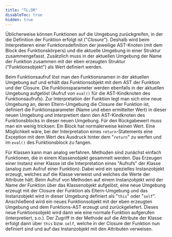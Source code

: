 ```yaml
---
title: "TL;DR"
disableToc: true
hidden: true
---
```



Üblicherweise können Funktionen auf die Umgebung zurückgreifen, in der die Definition der
Funktion erfolgt ist ("*Closure*"). Deshalb wird beim Interpretieren einer Funktionsdefinition
der jeweilige AST-Knoten (mit dem Block des Funktionskörpers) und die aktuelle Umgebung in
einer Struktur zusammengefasst. Zusätzlich muss in der aktuellen Umgebung der Name der Funktion
zusammen mit der eben erzeugten Struktur ("Funktionsobjekt") als Wert definiert werden.

Beim Funktionsaufruf löst man den Funktionsnamen in der aktuellen Umgebung auf und erhält
das Funktionsobjekt mit dem AST der Funktion und der Closure. Die Funktionsparameter werden
ebenfalls in der aktuellen Umgebung aufgelöst (Aufruf von `eval()` für die AST-Kindknoten
des Funktionsaufrufs). Zur Interpretation der Funktion legt man sich eine neue Umgebung an,
deren Eltern-Umgebung die Closure der Funktion ist, definiert die Funktionsparameter (Name
und eben ermittelter Wert) in dieser neuen Umgebung und interpretiert dann den AST-Kindknoten
des Funktionsblocks in dieser neuen Umgebung. Für den Rückgabewert muss man ein wenig tricksen:
Ein Block hat normalerweise keinen Wert. Eine Möglichkeit wäre, bei der Interpretation eines
`return`-Statements eine Exception mit dem Wert des Ausdruck hinter dem "`return`" zu werfen
und im `eval()` des Funktionsblock zu fangen.

Für Klassen kann man analog verfahren. Methoden sind zunächst einfach Funktionen, die in einem
Klassenobjekt gesammelt werden. Das Erzeugen einer Instanz einer Klasse ist die Interpretation
eines "Aufrufs" der Klasse (analog zum Aufruf einer Funktion): Dabei wird ein spezielles
Instanzobjekt erzeugt, welches auf die Klasse verweist und welches die Werte der Attribute hält.
Beim Aufruf von Methoden auf einem Instanzobjekt wird der Name der Funktion über das Klassenobjekt
aufgelöst, eine neue Umgebung erzeugt mit der Closure der Funktion als Eltern-Umgebung und das
Instanzobjekt wird in dieser Umgebung definiert als "`this`" oder "`self`". Anschließend wird
ein neues Funktionsobjekt mit der eben erzeugten Umgebung und dem Funktions-AST erzeugt und
zurückgeliefert. Dieses neue Funktionsobjekt wird dann wie eine normale Funktion aufgerufen
(interpretiert, s.o.). Der Zugriff in der Methode auf die Attribute der Klasse erfolgt dann
über `this` bzw. `self`, welche in der Closure der Funktion nun definiert sind und auf das
Instanzobjekt mit den Attributen verweisen.
